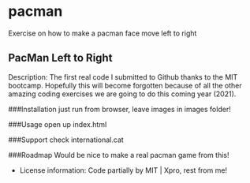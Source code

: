 # pacman
Exercise on how to make a pacman face move left to right
## PacMan Left to Right
Description: The first real code I submitted to Github thanks to the MIT bootcamp. Hopefully this will become forgotten because of all the other amazing coding exercises we are going to do this coming year (2021).

###Installation 
just run from browser, leave images in images folder!

###Usage
open up index.html

###Support
check international.cat 

###Roadmap
Would be nice to make a real pacman game from this! 

* License information: Code partially by MIT | Xpro, rest from me!
